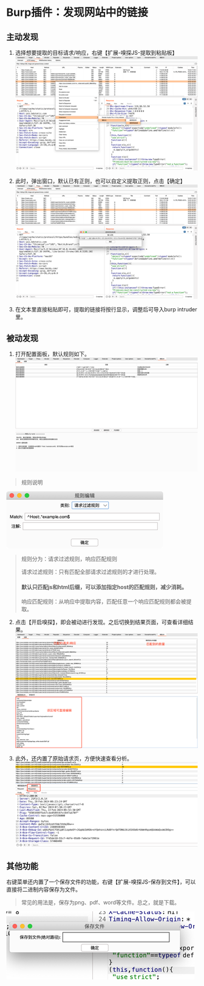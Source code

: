# Burp插件：发现网站中的链接

## 主动发现
1. 选择想要提取的目标请求/响应，右键【扩展-嗅探JS-提取到粘贴板】
   ![img_1.png](img_1.png)
   
2. 此时，弹出窗口，默认已有正则，也可以自定义提取正则，点击【确定】
   ![img_2.png](img_2.png)
   
3. 在文本里直接粘贴即可，提取的链接将按行显示，调整后可导入burp intruder里。

## 被动发现
1. 打开配置面板，默认规则如下。
   ![img_3.png](img_3.png)
   
> 规则说明
> 
   ![img_4.png](img_4.png)
> 规则分为：请求过滤规则，响应匹配规则
> 
> 请求过滤规则：只有匹配全部请求过滤规则的才进行处理。
> #### 默认只匹配js和html后缀，可以添加指定host的匹配规则，减少消耗。
> 
> 响应匹配规则：从响应中提取内容，匹配任意一个响应匹配规则都会被提取。
> 
2. 点击【开启嗅探】，即会被动进行发现。之后切换到结果页面，可查看详细结果。
   ![img_5.png](img_5.png)
   
3. 此外，还内置了原始请求页，方便快速查看分析。
   ![img_6.png](img_6.png)

## 其他功能
右键菜单还内置了一个保存文件的功能，右键【扩展-嗅探JS-保存到文件】，可以直接将二进制内容保存为文件。
>常见的用法是，保存为png、pdf、word等文件。总之，就是下载。

![img_7.png](img_7.png)